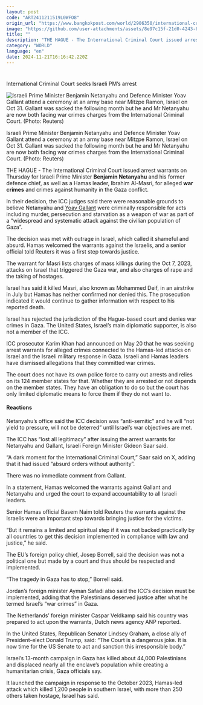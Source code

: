```yaml
---
layout: post
code: "ART2411211519L0WFO8"
origin_url: "https://www.bangkokpost.com/world/2906350/international-criminal-court-seeks-israeli-pms-arrest"
image: "https://github.com/user-attachments/assets/8e97c15f-21d0-4243-8f14-322fe3e45a65"
title: ""
description: "THE HAGUE - The International Criminal Court issued arrest warrants on Thursday for Israeli Prime Minister  Benjamin Netanyahu  and his former defence chief, as well as a Hamas leader, Ibrahim Al-Masri, for alleged  war crimes  and crimes against humanity in the Gaza conflict."
category: "WORLD"
language: "en"
date: 2024-11-21T16:16:42.220Z
---
```


# 

International Criminal Court seeks Israeli PM’s arrest

![Israeli Prime Minister Benjamin Netanyahu and Defence Minister Yoav Gallant attend a ceremony at an army base near Mitzpe Ramon, Israel on Oct 31. Gallant was sacked the following month but he and Mr Netanyahu are now both facing war crimes charges from the International Criminal Court. (Photo: Reuters)](https://github.com/user-attachments/assets/0bc6ec73-9157-4a4c-8425-9a7b46837773)

Israeli Prime Minister Benjamin Netanyahu and Defence Minister Yoav Gallant attend a ceremony at an army base near Mitzpe Ramon, Israel on Oct 31. Gallant was sacked the following month but he and Mr Netanyahu are now both facing war crimes charges from the International Criminal Court. (Photo: Reuters)

THE HAGUE - The International Criminal Court issued arrest warrants on Thursday for Israeli Prime Minister **Benjamin Netanyahu** and his former defence chief, as well as a Hamas leader, Ibrahim Al-Masri, for alleged **war crimes** and crimes against humanity in the Gaza conflict.

In their decision, the ICC judges said there were reasonable grounds to believe Netanyahu and [Yoav Gallant](https://www.bangkokpost.com/world/2897287/israeli-pm-sacks-defence-minister) were criminally responsible for acts including murder, persecution and starvation as a weapon of war as part of a “widespread and systematic attack against the civilian population of Gaza”.

The decision was met with outrage in Israel, which called it shameful and absurd. Hamas welcomed the warrants against the Israelis, and a senior official told Reuters it was a first step towards justice.

The warrant for Masri lists charges of mass killings during the Oct 7, 2023, attacks on Israel that triggered the Gaza war, and also charges of rape and the taking of hostages.

Israel has said it killed Masri, also known as Mohammed Deif, in an airstrike in July but Hamas has neither confirmed nor denied this. The prosecution indicated it would continue to gather information with respect to his reported death.

Israel has rejected the jurisdiction of the Hague-based court and denies war crimes in Gaza. The United States, Israel’s main diplomatic supporter, is also not a member of the ICC.

ICC prosecutor Karim Khan had announced on May 20 that he was seeking arrest warrants for alleged crimes connected to the Hamas-led attacks on Israel and the Israeli military response in Gaza. Israeli and Hamas leaders have dismissed allegations that they committed war crimes.

The court does not have its own police force to carry out arrests and relies on its 124 member states for that. Whether they are arrested or not depends on the member states. They have an obligation to do so but the court has only limited diplomatic means to force them if they do not want to.

#### Reactions

Netanyahu’s office said the ICC decision was “anti-semitic” and he will “not yield to pressure, will not be deterred” until Israel’s war objectives are met.

The ICC has “lost all legitimacy” after issuing the arrest warrants for Netanyahu and Gallant, Israeli Foreign Minister Gideon Saar said.

“A dark moment for the International Criminal Court,” Saar said on X, adding that it had issued “absurd orders without authority”.

There was no immediate comment from Gallant.

In a statement, Hamas welcomed the warrants against Gallant and Netanyahu and urged the court to expand accountability to all Israeli leaders.

Senior Hamas official Basem Naim told Reuters the warrants against the Israelis were an important step towards bringing justice for the victims.

“But it remains a limited and spiritual step if it was not backed practically by all countries to get this decision implemented in compliance with law and justice,” he said.

The EU’s foreign policy chief, Josep Borrell, said the decision was not a political one but made by a court and thus should be respected and implemented.

“The tragedy in Gaza has to stop,” Borrell said.

Jordan’s foreign minister Ayman Safadi also said the ICC’s decision must be implemented, adding that the Palestinians deserved justice after what he termed Israel’s “war crimes” in Gaza.

The Netherlands’ foreign minister Caspar Veldkamp said his country was prepared to act upon the warrants, Dutch news agency ANP reported.

In the United States, Republican Senator Lindsey Graham, a close ally of President-elect Donald Trump, said: “The Court is a dangerous joke. It is now time for the US Senate to act and sanction this irresponsible body.”

Israel’s 13-month campaign in Gaza has killed about 44,000 Palestinians and displaced nearly all the enclave’s population while creating a humanitarian crisis, Gaza officials say.

It launched the campaign in response to the October 2023, Hamas-led attack which killed 1,200 people in southern Israel, with more than 250 others taken hostage, Israel has said.